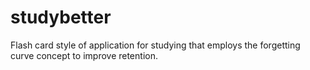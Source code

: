 # studybetter
Flash card style of application for studying that employs the forgetting curve concept to improve retention. 
